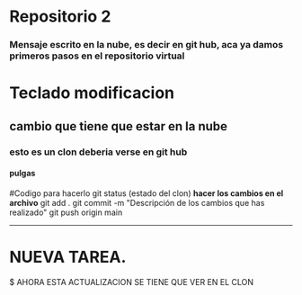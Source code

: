 # Repositorio 2
### Mensaje escrito en la nube, es decir en git hub, aca ya damos primeros pasos en el repositorio virtual


# Teclado modificacion
## cambio que tiene que estar en la nube
### esto es un clon deberia verse en git hub
#### pulgas

#Codigo para hacerlo
git status (estado del clon)
**hacer los cambios en el archivo**
git add .
git commit -m "Descripción de los cambios que has realizado"
git push origin main 

--------------------------------------------------------

# NUEVA TAREA.

$ AHORA ESTA ACTUALIZACION SE TIENE QUE VER EN EL CLON



